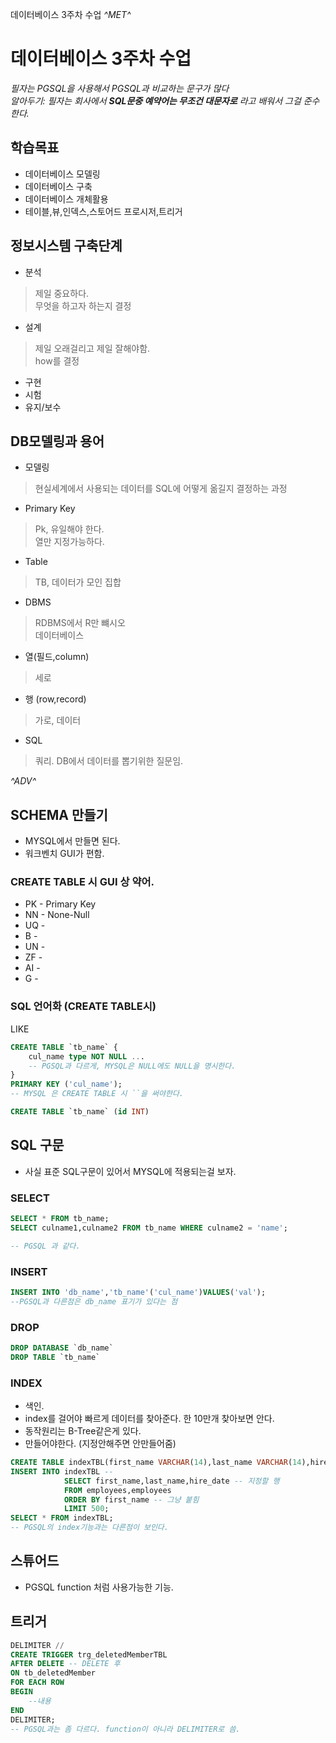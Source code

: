 데이터베이스 3주차 수업
*^*MET*^*

# 데이터베이스 3주차 수업
*필자는 PGSQL을 사용해서 PGSQL과 비교하는 문구가 많다*    
*알아두기: 필자는 회사에서 **SQL문중 예약어는 무조건 대문자로** 라고 배워서 그걸 준수한다.*
## 학습목표
- 데이터베이스 모델링
- 데이터베이스 구축
- 데이터베이스 개체활용
- 테이블,뷰,인덱스,스토어드 프로시저,트리거

## 정보시스템 구축단계
- 분석
> 제일 중요하다.    
> 무엇을 하고자 하는지 결정
- 설계
> 제일 오래걸리고 제일 잘해야함.    
> how를 결정
- 구현
- 시험
- 유지/보수

## DB모델링과 용어
- 모델링 
> 현실세계에서 사용되는 데이터를 SQL에 어떻게 옮길지 결정하는 과정
- Primary Key
> Pk, 유일해야 한다.    
> 열만 지정가능하다.
- Table
> TB, 데이터가 모인 집합
- DBMS
> RDBMS에서 R만 뺴시오  
> 데이터베이스
- 열(필드,column)
> 세로
- 행 (row,record)
> 가로, 데이터
- SQL
> 쿼리. DB에서 데이터를 뽑기위한 질문임.

*^*ADV*^*
## SCHEMA 만들기
- MYSQL에서 만들면 된다. 
- 워크벤치 GUI가 편함.

### CREATE TABLE 시 GUI 상 약어.
- PK - Primary Key
- NN - None-Null
- UQ -  
- B - 
- UN - 
- ZF - 
- AI - 
- G -  

### SQL 언어화 (CREATE TABLE시)
LIKE 
```SQL
CREATE TABLE `tb_name` {
    cul_name type NOT NULL ... 
    -- PGSQL과 다르게, MYSQL은 NULL에도 NULL을 명시한다.
}
PRIMARY KEY ('cul_name');
-- MYSQL 은 CREATE TABLE 시 ``을 써야한다. 

CREATE TABLE `tb_name` (id INT)
```
## SQL 구문
- 사실 표준 SQL구문이 있어서 MYSQL에 적용되는걸 보자.

### SELECT
```SQL
SELECT * FROM tb_name; 
SELECT culname1,culname2 FROM tb_name WHERE culname2 = 'name';

-- PGSQL 과 같다.
```

### INSERT
```SQL
INSERT INTO 'db_name','tb_name'('cul_name')VALUES('val');
--PGSQL과 다른점은 db_name 표기가 있다는 점
```

### DROP
```SQL
DROP DATABASE `db_name`
DROP TABLE `tb_name`
```

### INDEX
- 색인.
- index를 걸어야 빠르게 데이터를 찾아준다. 한 10만개 찾아보면 안다.
- 동작원리는 B-Tree같은게 있다.
- 만들어야한다. (지정안해주면 안만들어줌)

```SQL
CREATE TABLE indexTBL(first_name VARCHAR(14),last_name VARCHAR(14),hire_date DATE); -- index table
INSERT INTO indexTBL -- 
            SELECT first_name,last_name,hire_date -- 지정할 행
            FROM employees,employees 
            ORDER BY first_name -- 그냥 붙힘
            LIMIT 500; 
SELECT * FROM indexTBL;
-- PGSQL의 index기능과는 다른점이 보인다.
```

## 스튜어드 
- PGSQL function 처럼 사용가능한 기능.

## 트리거
```SQL
DELIMITER //
CREATE TRIGGER trg_deletedMemberTBL 
AFTER DELETE -- DELETE 후
ON tb_deletedMember
FOR EACH ROW 
BEGIN
    --내용
END
DELIMITER;
-- PGSQL과는 좀 다르다. function이 아니라 DELIMITER로 씀.
```


